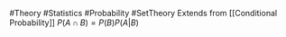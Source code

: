 #Theory #Statistics #Probability #SetTheory
Extends from [[Conditional Probability]]
$P(A\cap B)=P(B)P(A|B)$ 